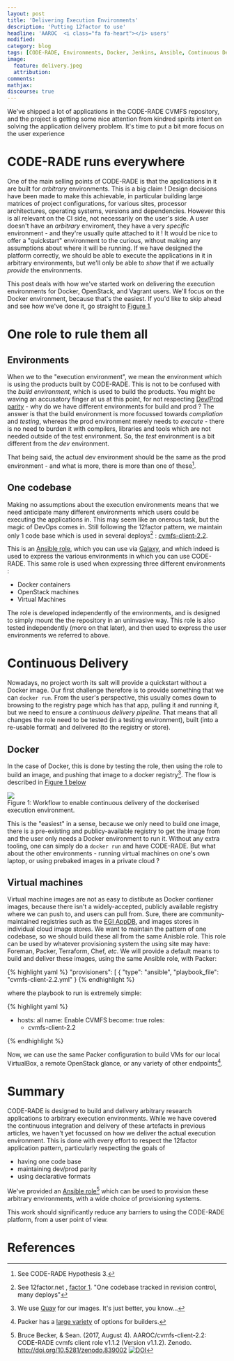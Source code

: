 ```yaml
---
layout: post
title: 'Delivering Execution Environments'
description: 'Putting 12factor to use'
headline: 'AAROC  <i class="fa fa-heart"></i> users'
modified:
category: blog
tags: [CODE-RADE, Environments, Docker, Jenkins, Ansible, Continuous Delivery]
image:
  feature: delivery.jpeg
  attribution:
comments:
mathjax:
discourse: true
---
```


We've shipped a lot of applications in the CODE-RADE CVMFS repository, and the project is getting some nice attention from kindred spirits intent on solving the application delivery problem. 
It's time to put a bit more focus on the user experience

# CODE-RADE runs everywhere

One of the main selling points of CODE-RADE is that the applications in it are built for _arbitrary_ environments.
This is a big claim !
Design decisions have been made to make this achievable, in particular building large matrices of project configurations, for various sites, processor architectures, operating systems, versions and dependencies.
However this is all relevant on the CI side, not necessarily on the user's side.
A user doesn't have an _arbitrary_ enviroment, they have a very _specific_ environment - and they're usually quite attached to it !
It would be nice to offer a "quickstart" environment to the curious, without making any assumptions about where it will be running.
If we have designed the platform correctly, we should be able to execute the applications in it in arbitrary environments, but we'll only be able to _show_ that if we actually _provide_ the environments.

This post deals with how we've started work on delivering the execution environments for Docker, OpenStack, and Vagrant users.
We'll focus on the Docker environment, because that's the easiest. If you'd like to skip ahead and see how we've done it, go straight to <a href="#Figure1">Figure 1</a>.

# One role to rule them all

## Environments 

When we to the "execution environment", we mean the environment which is using the products built by CODE-RADE.
This is not to be confused with the _build environment_, which is used to build the products.
You might be waving an accusatory finger at us at this point, for not respecting [Dev/Prod parity](https://www.12factor.net/dev-prod-parity) - why do we have different environments for build and prod ?
The answer is that the build environment is more focussed towards _compilation_ and _testing_, whereas the prod environment merely needs to _execute_ - there is no need to burden it with compilers, libraries and tools which are not needed outside of  the test environment.
So, the _test_ environment is a bit different from the _dev_ environment. 

That being said, the actual dev environment should be the same as the prod environment - and what is more, there is more than one of these[^CODE_RADE_Hypothesis_3].

## One codebase

Making no assumptions about the execution environments means that we need anticipate many different environments which users could be executing the applications in.
This may seem like an onerous task, but the magic of DevOps comes in.
Still following the 12factor pattern, we maintain only 1 code base which is used in several deploys[^OneCodeBase] : 
[cvmfs-client-2.2](https://github.com/AAROC/cvmfs-client-2.2).

This is an [Ansible role](http://docs.ansible.com/ansible/latest/playbooks_roles.html), which you can use via [Galaxy](https://galaxy.ansible.com/AAROC/cvmfs-client-2-2/), and which indeed is used to express the various environments in which you can use CODE-RADE.
This same role is used when expressing three different environments : 

  - Docker containers
  - OpenStack machines
  - Virtual Machines

The role is developed independently of the environments, and is designed to simply mount the the repository in an uninvasive way.
This role is also tested independently (more on that later), and then used to express the user environments we referred to above.

# Continuous Delivery

Nowadays, no project worth its salt will provide a quickstart without a Docker image.
Our first challenge therefore is to provide something that we can `docker run`.
From the user's perspective, this usually comes down to browsing to the registry page which has that app, pulling it and running it, but we need to ensure a _continuous delivery pipeline_.
That means that all changes the role need to be tested (in a testing environment), built (into a re-usable format) and delivered (to the registry or store).

## Docker

In the case of Docker, this is done by testing the role, then using the role to build an image, and pushing that image to a docker registry[^Quay].
The flow is described in <a href="#Figure1">Figure 1 below</a>

<div class="figure text-center" id="Figure1">
<img src="{{ site.url }}/images/code-rade-exec-flow.svg">
<figcaption>Figure 1: Workflow to enable continuous delivery of the dockerised execution environment.</figcaption>
</div>

This is the "easiest" in a sense, because we only need to build one image, there is a pre-existing and publicy-available registry to get the image from and the user only needs a Docker environment to run it.
Without any extra tooling, one can simply do a `docker run` and have CODE-RADE.
But what about the other environments - running virtual machines on one's own laptop, or using prebaked images in a private cloud ?

## Virtual machines

Virtual machine images are not as easy to distibute as Docker contianer images, because there isn't a widely-accepted, publicly available registry where we can push to, and users can pull from. Sure, there are community-maintained registries such as the [EGI AppDB](https://appdb.egi.eu), and images stores in individual cloud image stores. 
We want to maintain the pattern of one codebase, so we should build these all from the same Anisble role.
This role can be used by whatever provisioning system the using site may have: Foreman, Packer, Terraform, Chef, _etc_.
We will provide a default means to build and deliver these images, using the same Ansible role, with Packer: 

{% highlight yaml %}
"provisioners": [
    {
    "type": "ansible",
    "playbook_file": "cvmfs-client-2.2.yml"
    }
{% endhighlight %}

where the playbook to run is extremely simple: 

{%  highlight yaml %}
- hosts: all
  name: Enable CVMFS
  become: true
  roles:
    - cvmfs-client-2.2

{% endhighlight %}

Now, we can use the same Packer configuration to build VMs for our local VirtualBox, a remote OpenStack glance, or any variety of other endpoints[^PackerEndpoints].

# Summary

CODE-RADE is designed to build and delivery arbitrary research applications to arbitrary execution environments.
While we have covered the continuous integration and delivery of these artefacts in previous articles, we haven't yet focussed on how we deliver the actual execution environment.
This is done with every effort to respect the 12factor application pattern, particularly respecting the goals of 

  - having one code base
  - maintaining dev/prod parity
  - using declarative formats

We've provided an [Ansible role](https://galaxy.ansible.com/AAROC/cvmfs-client-2-2/)[^cvmfs_client] which can be used to provision these arbitrary environments, with a wide choice of provisioning systems.

This work should significantly reduce any barriers to using the CODE-RADE platform, from a user point of view.


# References

[^CODE_RADE_Hypothesis_3]: See CODE-RADE Hypothesis 3. 
[^OneCodeBase]: See 12factor.net , [factor 1](https://www.12factor.net/codebase). "One codebase tracked in revision control, many deploys"
[^Quay]: We use [Quay](https://quay.io/organization/aaroc) for our images. It's just better, you know...
[^PackerEndpoints]: Packer has a [large variety](https://www.packer.io/docs/builders/index.html) of options for builders.
[^cvmfs_client]: Bruce Becker, & Sean. (2017, August 4). AAROC/cvmfs-client-2.2: CODE-RADE cvmfs client role v1.1.2 (Version v1.1.2). Zenodo. http://doi.org/10.5281/zenodo.839002 [![DOI](https://zenodo.org/badge/63867294.svg)](https://zenodo.org/badge/latestdoi/63867294)

